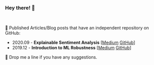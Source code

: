 ### Hey there! 👋

<br>

:pencil: Published Articles/Blog posts that have an independent repository on GitHub:
- 2020.09 - **Explainable Sentiment Analysis**
[[Medium]()
[GitHub](https://github.com/rolczynski/Explainable-Sentiment-Analysis)]
- 2019.12 - **Introduction to ML Robustness**
[[Medium](https://medium.com/scalac/how-can-we-make-machine-learning-safer-and-more-stable-2f48053f682c)
[GitHub](https://github.com/rolczynski/Robustness-Introduction)]

🌱 Drop me a line if you have any suggestions.
